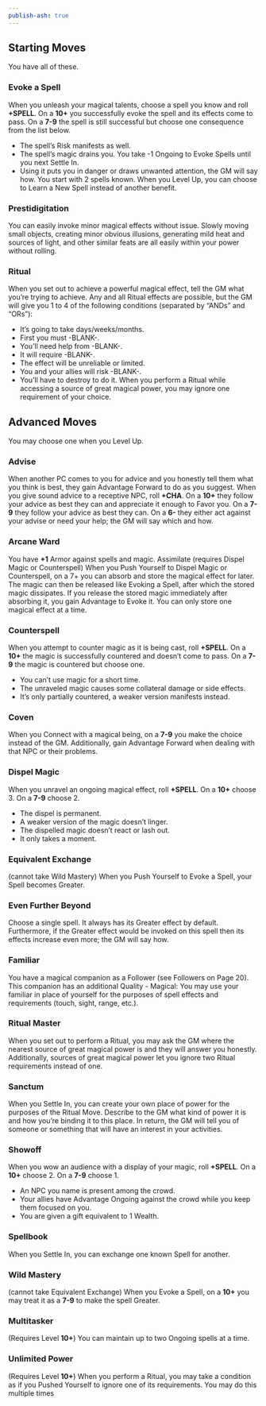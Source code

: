 ```yaml
---
publish-ash: true
---
```

## Starting Moves 
You have all of these.
### Evoke a Spell
<span class="move-trigger">When you unleash your magical talents,</span> choose a spell you know and roll **+SPELL**. On a **10+** you successfully evoke the spell and its effects
come to pass. On a **7-9** the spell is still successful but choose one consequence from the list below.
- The spell’s Risk manifests as well.
- The spell’s magic drains you. You take -1 Ongoing to Evoke Spells until you next Settle In.
- Using it puts you in danger or draws unwanted attention, the GM will say how.
You start with 2 spells known. <span class="move-trigger">When you Level Up,</span> you can choose to Learn a New Spell instead of another benefit.
### Prestidigitation
You can easily invoke minor magical effects without issue. Slowly moving small objects, creating minor obvious illusions, generating mild
heat and sources of light, and other similar feats are all easily within your power without rolling.
### Ritual
<span class="move-trigger">When you set out to achieve a powerful magical effect,</span> tell the GM what you’re trying to achieve. Any and all Ritual effects are possible,
but the GM will give you 1 to 4 of the following conditions (separated by “ANDs” and “ORs”):
- It’s going to take days/weeks/months.
- First you must -BLANK-.
- You’ll need help from -BLANK-.
- It will require -BLANK-.
- The effect will be unreliable or limited.
- You and your allies will risk -BLANK-.
- You’ll have to destroy to do it.
<span class="move-trigger">When you perform a Ritual while accessing a source of great magical power,</span> you may ignore one requirement of your choice. 

## Advanced Moves 
You may choose one when you Level Up.

### Advise
<span class="move-trigger">When another PC comes to you for advice and you honestly tell them what you think is best,</span> they gain Advantage Forward to do as you suggest.
<span class="move-trigger">When you give sound advice to a receptive NPC,</span> roll **+CHA**. On a **10+** they follow your advice as best they can and appreciate it enough to Favor you. On a **7-9** they follow your advice as best they can. On a **6-** they either act against your advise or need your help; the GM will say which and how.
### Arcane Ward
You have **+1** Armor against spells and magic.
Assimilate (requires Dispel Magic or Counterspell)
<span class="move-trigger">When you Push Yourself to Dispel Magic or Counterspell,</span> on a 7+ you can absorb and store the magical effect for later. The magic can
then be released like Evoking a Spell, after which the stored magic dissipates. If you release the stored magic immediately after absorbing it, you gain Advantage to Evoke it. You can only store one magical effect at a time.
### Counterspell
<span class="move-trigger">When you attempt to counter magic as it is being cast,</span> roll **+SPELL**.
On a **10+** the magic is successfully countered and doesn’t come to pass. 
On a **7-9** the magic is countered but choose one.
- You can’t use magic for a short time.
- The unraveled magic causes some collateral damage or side effects.
- It’s only partially countered, a weaker version manifests instead.
### Coven
<span class="move-trigger">When you Connect with a magical being,</span> on a **7-9** you make the choice instead of the GM. Additionally, gain Advantage Forward when
dealing with that NPC or their problems.
### Dispel Magic
<span class="move-trigger">When you unravel an ongoing magical effect,</span> roll **+SPELL**. On a **10+** choose 3. On a **7-9** choose 2.
- The dispel is permanent.
- A weaker version of the magic doesn’t linger.
- The dispelled magic doesn’t react or lash out.
- It only takes a moment.
### Equivalent Exchange 
(cannot take Wild Mastery)
<span class="move-trigger">When you Push Yourself to Evoke a Spell,</span> your Spell becomes Greater.
### Even Further Beyond
Choose a single spell. It always has its Greater effect by default.
Furthermore, if the Greater effect would be invoked on this spell then
its effects increase even more; the GM will say how.
### Familiar
You have a magical companion as a Follower (see Followers on Page 20). This companion has an additional Quality - Magical: You may use your familiar in place of yourself for the purposes of spell effects and requirements (touch, sight, range, etc.).
### Ritual Master
<span class="move-trigger">When you set out to perform a Ritual,</span> you may ask the GM where the nearest source of great magical power is and they will answer you honestly. Additionally, sources of great magical power let you ignore two Ritual requirements instead of one.
### Sanctum
<span class="move-trigger">When you Settle In,</span> you can create your own place of power for the purposes of the Ritual Move. Describe to the GM what kind of power it is and how you’re binding it to this place. In return, the GM will tell you of someone or something that will have an interest in your activities.
### Showoff
<span class="move-trigger">When you wow an audience with a display of your magic,</span> roll **+SPELL**.
On a **10+** choose 2. On a **7-9** choose 1.
- An NPC you name is present among the crowd.
- Your allies have Advantage Ongoing against the crowd while you keep them focused on you.
- You are given a gift equivalent to 1 Wealth.
### Spellbook
<span class="move-trigger">When you Settle In,</span> you can exchange one known Spell for another.
### Wild Mastery 
(cannot take Equivalent Exchange)
<span class="move-trigger">When you Evoke a Spell,</span> on a **10+** you may treat it as a **7-9** to make the spell Greater.
### Multitasker 
(Requires Level **10+**)
You can maintain up to two Ongoing spells at a time.
### Unlimited Power 
(Requires Level **10+**)
<span class="move-trigger">When you perform a Ritual,</span> you may take a condition as if you Pushed Yourself to ignore one of its requirements. You may do this multiple
times
